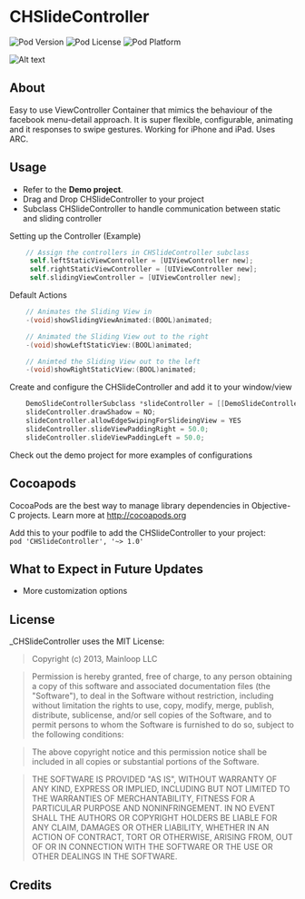 CHSlideController
=================

![Pod Version](https://img.shields.io/cocoapods/v/CHSlideController.svg?style=flat)
![Pod License](https://img.shields.io/cocoapods/l/CHSlideController.svg?style=flat)
![Pod Platform](https://img.shields.io/cocoapods/p/CHSlideController.svg?style=flat)

![Alt text](/badge.jpeg "Screenshot")

About
---------
Easy to use ViewController Container that mimics the behaviour of the facebook menu-detail approach. It is super flexible, configurable, animating and it responses to swipe gestures. Working for iPhone and iPad. Uses ARC.


Usage
---------
- Refer to the **Demo project**.
- Drag and Drop CHSlideController to your project
- Subclass CHSlideController to handle communication between static and sliding controller


Setting up the Controller (Example)

```objective-c
	// Assign the controllers in CHSlideController subclass
     self.leftStaticViewController = [UIViewController new];
     self.rightStaticViewController = [UIViewController new];
     self.slidingViewController = [UIViewController new];
```

Default Actions

```objective-c
	// Animates the Sliding View in
	-(void)showSlidingViewAnimated:(BOOL)animated;

	// Animated the Sliding View out to the right
	-(void)showLeftStaticView:(BOOL)animated;

	// Animted the Sliding View out to the left
	-(void)showRightStaticView:(BOOL)animated;
```

Create and configure the CHSlideController and add it to your window/view

```objective-c
    DemoSlideControllerSubclass *slideController = [[DemoSlideControllerSubclass alloc] init];
	slideController.drawShadow = NO;
	slideController.allowEdgeSwipingForSlideingView = YES
	slideController.slideViewPaddingRight = 50.0;
	slideController.slideViewPaddingLeft = 50.0;
```
Check out the demo project for more examples of configurations

Cocoapods
-------
CocoaPods are the best way to manage library dependencies in Objective-C projects.
Learn more at http://cocoapods.org

Add this to your podfile to add the CHSlideController to your project:<br /> `pod 'CHSlideController', '~> 1.0'`


What to Expect in Future Updates
-----------

+ More customization options


License
--------
_CHSlideController uses the MIT License:

>Copyright (c) 2013, Mainloop LLC

>Permission is hereby granted, free of charge, to any person obtaining a copy of this software and associated documentation files (the "Software"), to deal in the Software without restriction, including without limitation the rights to use, copy, modify, merge, publish, distribute, sublicense, and/or sell copies of the Software, and to permit persons to whom the Software is furnished to do so, subject to the following conditions:

>The above copyright notice and this permission notice shall be included in all copies or substantial portions of the Software.

>THE SOFTWARE IS PROVIDED "AS IS", WITHOUT WARRANTY OF ANY KIND, EXPRESS OR IMPLIED, INCLUDING BUT NOT LIMITED TO THE WARRANTIES OF MERCHANTABILITY, FITNESS FOR A PARTICULAR PURPOSE AND NONINFRINGEMENT. IN NO EVENT SHALL THE AUTHORS OR COPYRIGHT HOLDERS BE LIABLE FOR ANY CLAIM, DAMAGES OR OTHER LIABILITY, WHETHER IN AN ACTION OF CONTRACT, TORT OR OTHERWISE, ARISING FROM, OUT OF OR IN CONNECTION WITH THE SOFTWARE OR THE USE OR OTHER DEALINGS IN THE SOFTWARE.

Credits
---------